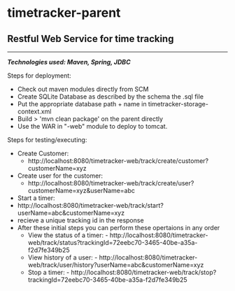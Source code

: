 # timetracker-parent

Restful Web Service for time tracking 
--------------------------------------
--------------------------------------
***Technologies used: Maven, Spring, JDBC***

Steps for deployment:
 - Check out maven modules directly from SCM
 - Create SQLite Database as described by the schema the .sql file
 - Put the appropriate database path + name in timetracker-storage-context.xml
 - Build > 'mvn clean package' on the parent directly
 - Use the WAR in "-web" module to deploy to tomcat.
 
 
Steps for testing/executing:
  - Create Customer:
    - http://localhost:8080/timetracker-web/track/create/customer?customerName=xyz
  - Create user for the customer:
    - http://localhost:8080/timetracker-web/track/create/user?customerName=xyz&userName=abc
  - Start a timer:
   - http://localhost:8080/timetracker-web/track/start?userName=abc&customerName=xyz   
   - recieve a unique tracking id in the response
  - After these initial steps you can perform these opertaions in any order
       - View the status of a timer: 
        - http://localhost:8080/timetracker-web/track/status?trackingId=72eebc70-3465-40be-a35a-f2d7fe349b25
       - View history of a user: 
        - http://localhost:8080/timetracker-web/track/user/history?userName=abc&customerName=xyz
       - Stop a timer: 
        - http://localhost:8080/timetracker-web/track/stop?trackingId=72eebc70-3465-40be-a35a-f2d7fe349b25
